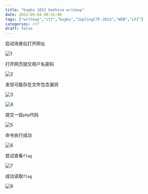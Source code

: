 ```yaml
---
title: "bugku 1852 beehive writeup"
date: 2023-09-04 08:52:00  
tags: ["writeup","ctf","bugku","SaplingCTF-2023","WEB","LFI"]
categories: ctf
draft: false
---
```


启动场景后打开网址

![1](./../../bugku/1852/1.webp)

打开网页提交用户名密码

![2](./../../bugku/1852/2.webp)

发现可能存在文件包含漏洞

![3](./../../bugku/1852/3.webp)

![4](./../../bugku/1852/4.webp)

提交一段`php`代码

![5](./../../bugku/1852/5.webp)

命令执行成功

![6](./../../bugku/1852/6.webp)

尝试查看`flag`

![7](./../../bugku/1852/7.webp)

成功读取`flag`

![8](./../../bugku/1852/8.webp)